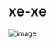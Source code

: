 # хе-хе
![image](https://user-images.githubusercontent.com/102297496/159928685-15591150-7be9-4ca2-bb11-5b6c24ad0ec7.png)
